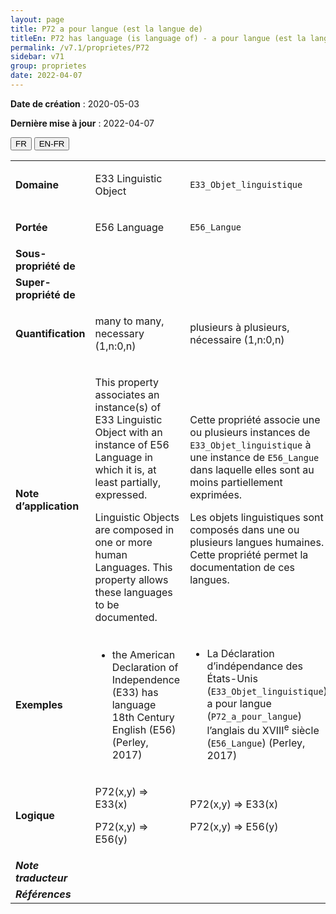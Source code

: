 ```yaml
---
layout: page
title: P72 a pour langue (est la langue de)
titleEn: P72 has language (is language of) - a pour langue (est la langue de)
permalink: /v7.1/proprietes/P72
sidebar: v71
group: proprietes
date: 2022-04-07
---
```


**Date de création** : 2020-05-03

**Dernière mise à jour** : 2022-04-07

<div class="lang-buttons">
  <button id="fr" class="activate">FR</button>
  <button id="en-fr">EN-FR</button>
</div>

<table>
				<tbody>
				<tr>
					<td><strong>Domaine</strong></td>
					<td class="en"><p>E33 Linguistic Object</p>
							</td>
						<td><p><code class="language-plaintext highlighter-rouge">E33_Objet_linguistique</code></p>
							</td>
						</tr>
					<tr>
					<td><strong>Portée</strong></td>
					<td class="en"><p>E56 Language</p>
							</td>
						<td><p><code class="language-plaintext highlighter-rouge">E56_Langue</code></p>
							</td>
						</tr>
					<tr>
					<td><strong>Sous-propriété de</strong></td>
					<td class="en"><p></p>
							</td>
						<td><p></p>
							</td>
						</tr>
					<tr>
					<td><strong>Super-propriété de</strong></td>
					<td class="en"><p></p>
							</td>
						<td><p></p>
							</td>
						</tr>
					<tr>
					<td><strong>Quantification</strong></td>
					<td class="en"><p>many to many, necessary (1,n:0,n)</p>
							</td>
						<td><p>plusieurs à plusieurs, nécessaire (1,n:0,n)</p>
							</td>
						</tr>
					<tr>
					<td><strong>Note d’application</strong></td>
					<td class="en"><p>This property associates an instance(s) of E33 Linguistic Object with an instance of E56 Language in which it is, at least partially, expressed.</p>
							<p></p>
							<p>Linguistic Objects are composed in one or more human Languages. This property allows these languages to be documented.</p>
							</td>
						<td><p>Cette propriété associe une ou plusieurs instances de <code class="language-plaintext highlighter-rouge">E33_Objet_linguistique</code> à une instance de <code class="language-plaintext highlighter-rouge">E56_Langue</code> dans laquelle elles sont au moins partiellement exprimées.</p>
							<p></p>
							<p>Les objets linguistiques sont composés dans une ou plusieurs langues humaines. Cette propriété permet la documentation de ces langues.</p>
							</td>
						</tr>
					<tr>
					<td><strong>Exemples</strong></td>
					<td class="en"><ul><li><p>the American Declaration of Independence (E33) has language 18th Century English (E56) (Perley, 2017)</p>
							</li>
									</ul></td>
						<td><ul><li><p>La Déclaration d’indépendance des États-Unis (<code class="language-plaintext highlighter-rouge">E33_Objet_linguistique</code>) a pour langue (<code class="language-plaintext highlighter-rouge">P72_a_pour_langue</code>) l’anglais du XVIII<sup>e</sup> siècle (<code class="language-plaintext highlighter-rouge">E56_Langue</code>) (Perley, 2017)</p>
							</li>
									</ul></td>
						</tr>
					<tr>
					<td><strong>Logique</strong></td>
					<td class="en"><p>P72(x,y) ⇒ E33(x)</p>
							<p>P72(x,y) ⇒ E56(y)</p>
							</td>
						<td><p>P72(x,y) ⇒ E33(x)</p>
							<p>P72(x,y) ⇒ E56(y)</p>
							</td>
						</tr>
					<tr>
					<td><strong><em>Note traducteur</em></strong></td>
					<td colspan="2"><p></p>
							</td>
						</tr>
					<tr>
					<td><strong><em>Références</em></strong></td>
					<td colspan="2"><p><em></em></p>
							</td>
						</tr>
					</tbody>
				</table>
				